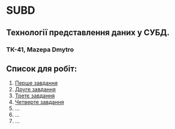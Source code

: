 # SUBD
## Технології представлення даних у СУБД.
### ТК-41, Mazepa Dmytro
## Список для робіт:
1. [Перше завдання]()
2. [Друге завдання]()
3. [Третє завдання]()
4. [Четверте завдання]()
5. ...
6. ...
7. ...
